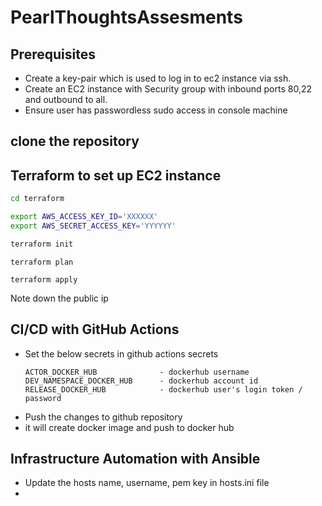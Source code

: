 # PearlThoughtsAssesments

## Prerequisites
* Create a key-pair which is used to log in to ec2 instance via ssh.
* Create an EC2 instance with Security group with inbound ports 80,22 and outbound to all.
* Ensure user has passwordless sudo access in console machine 

## clone the repository
## Terraform to set up EC2 instance

```bash
cd terraform
```
```bash
export AWS_ACCESS_KEY_ID='XXXXXX'
export AWS_SECRET_ACCESS_KEY='YYYYYY'
```

```bash
terraform init
```
```
terraform plan
```
```
terraform apply
```

Note down the public ip

## CI/CD with GitHub Actions

* Set the below secrets in github actions secrets
  ```
  ACTOR_DOCKER_HUB              - dockerhub username
  DEV_NAMESPACE_DOCKER_HUB      - dockerhub account id
  RELEASE_DOCKER_HUB            - dockerhub user's login token / password
  ```
* Push the changes to github repository
* it will create docker image and push to docker hub


## Infrastructure Automation with Ansible

* Update the hosts name, username, pem key in hosts.ini file
* 
## 